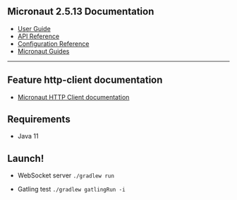 ## Micronaut 2.5.13 Documentation

- [User Guide](https://docs.micronaut.io/2.5.13/guide/index.html)
- [API Reference](https://docs.micronaut.io/2.5.13/api/index.html)
- [Configuration Reference](https://docs.micronaut.io/2.5.13/guide/configurationreference.html)
- [Micronaut Guides](https://guides.micronaut.io/index.html)
---

## Feature http-client documentation

- [Micronaut HTTP Client documentation](https://docs.micronaut.io/latest/guide/index.html#httpClient)

## Requirements
- Java 11

## Launch!
- WebSocket server
`./gradlew run`
  
- Gatling test
`./gradlew gatlingRun -i`

